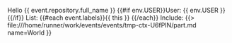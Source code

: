 Hello {{ event.repository.full_name }}
{{#if env.USER}}User: {{ env.USER }}{{/if}}
List: {{#each event.labels}}{{ this }} {{/each}}
Include:
{{> file:///home/runner/work/events/events/tmp-ctx-U6fPIN/part.md name=World }}
